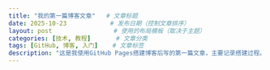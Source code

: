```yaml
---
title: "我的第一篇博客文章"   # 文章标题
date: 2025-10-23            # 发布日期（控制文章排序）
layout: post                 # 使用的布局模板（取决于主题）
categories: [技术, 教程]       # 文章分类
tags: [GitHub, 博客, 入门]    # 文章标签
description: "这是我使用GitHub Pages搭建博客后写的第一篇文章，主要记录搭建过程。" # 文章描述（用于SEO和摘要）
---
```


